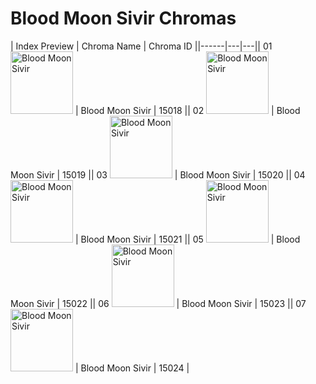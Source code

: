 # Blood Moon Sivir Chromas

| Index  Preview | Chroma Name | Chroma ID ||------|---|---|| 01  <img src='https://raw.communitydragon.org/latest/plugins/rcp-be-lol-game-data/global/default/v1/champion-chroma-images/15/15018.png' alt='Blood Moon Sivir' width='100'> | Blood Moon Sivir | 15018 || 02  <img src='https://raw.communitydragon.org/latest/plugins/rcp-be-lol-game-data/global/default/v1/champion-chroma-images/15/15019.png' alt='Blood Moon Sivir' width='100'> | Blood Moon Sivir | 15019 || 03  <img src='https://raw.communitydragon.org/latest/plugins/rcp-be-lol-game-data/global/default/v1/champion-chroma-images/15/15020.png' alt='Blood Moon Sivir' width='100'> | Blood Moon Sivir | 15020 || 04  <img src='https://raw.communitydragon.org/latest/plugins/rcp-be-lol-game-data/global/default/v1/champion-chroma-images/15/15021.png' alt='Blood Moon Sivir' width='100'> | Blood Moon Sivir | 15021 || 05  <img src='https://raw.communitydragon.org/latest/plugins/rcp-be-lol-game-data/global/default/v1/champion-chroma-images/15/15022.png' alt='Blood Moon Sivir' width='100'> | Blood Moon Sivir | 15022 || 06  <img src='https://raw.communitydragon.org/latest/plugins/rcp-be-lol-game-data/global/default/v1/champion-chroma-images/15/15023.png' alt='Blood Moon Sivir' width='100'> | Blood Moon Sivir | 15023 || 07  <img src='https://raw.communitydragon.org/latest/plugins/rcp-be-lol-game-data/global/default/v1/champion-chroma-images/15/15024.png' alt='Blood Moon Sivir' width='100'> | Blood Moon Sivir | 15024 |